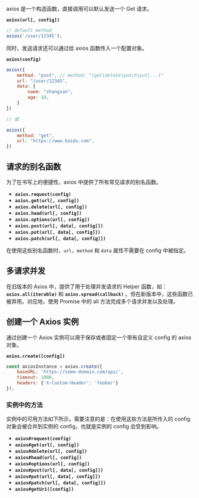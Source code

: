
axios 是一个构造函数，直接调用可以默认发送一个 Get 请求。

**`axios(url[, config])`**
```js
// default method
axios('/user/12345');
```

同时，发送请求还可以通过给 axios 函数传入一个配置对象。

**`axios(config)`**
```js
axios({
	method: "post", // method: "(get|delete|patch|put|...)"
	url: "/user/12345",
	data: {
		naem: "zhangsan",
		age: 18,
	}
})

// 或

axios({
	method: "get",
	url: "https://www.baidu.com",
})
```

## 请求的别名函数

为了在书写上的便捷性，axios 中提供了所有常见请求的别名函数。

 - **`axios.request(config)`**
 - **`axios.get(url[, config])`**
 - **`axios.delete(url[, config])`**
 - **`axios.head(url[, config])`**
 - **`axios.options(url[, config])`**
 - **`axios.post(url[, data[, config]])`**
 - **`axios.put(url[, data[, config]])`**
 - **`axios.patch(url[, data[, config]])`**

在使用这些别名函数时，`url`，`method` 和 `data` 属性不需要在 config 中被指定。

## 多请求并发

在旧版本的 Axios 中，提供了用于处理并发请求的 Helper 函数，如：
**`axios.all(iterable)`** 和 **`axios.spread(callback)`** 。但在新版本中，这些函数已被弃用。对应地，使用 Promise 中的 all 方法完成多个请求并发以及处理。

## 创建一个 Axios 实例

通过创建一个 Axios 实例可以用于保存或者固定一个带有自定义 config 的 axios 对象。

**`axios.create([config])`**
```js
const axiosInstance = axios.create({
	baseURL: 'https://some-domain.com/api/',
	timeout: 1000,
	headers: {'X-Custom-Header': 'foobar'}
});
```

### 实例中的方法

实例中的可用方法如下所示。需要注意的是：在使用这些方法是所传入的 config 对象会被合并到实例的 config，也就是实例的 config 会受到影响。

 - **`axios#request(config)`**
 - **`axios#get(url[, config])`**
 - **`axios#delete(url[, config])`**
 - **`axios#head(url[, config])`**
 - **`axios#options(url[, config])`**
 - **`axios#post(url[, data[, config]])`**
 - **`axios#put(url[, data[, config]])`**
 - **`axios#patch(url[, data[, config]])`**
 - **`axios#getUri([config])`**


